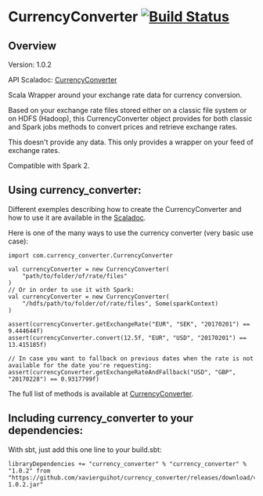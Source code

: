 
# CurrencyConverter [![Build Status](https://travis-ci.org/XavierGuihot/currency_converter.svg?branch=master)](https://travis-ci.org/XavierGuihot/currency_converter)


## Overview


Version: 1.0.2

API Scaladoc: [CurrencyConverter](http://xavierguihot.github.io/currency_converter/#com.currency_converter.CurrencyConverter)

Scala Wrapper around your exchange rate data for currency conversion.

Based on your exchange rate files stored either on a classic file system or on
HDFS (Hadoop), this CurrencyConverter object provides for both classic and Spark
jobs methods to convert prices and retrieve exchange rates.

This doesn't provide any data. This only provides a wrapper on your feed of
exchange rates.

Compatible with Spark 2.


## Using currency_converter:


Different exemples describing how to create the CurrencyConverter and how to use 
it are available in the [Scaladoc](http://xavierguihot.github.io/currency_converter/#com.currency_converter.CurrencyConverter).

Here is one of the many ways to use the currency converter (very basic use case):

	import com.currency_converter.CurrencyConverter

	val currencyConverter = new CurrencyConverter(
		"path/to/folder/of/rate/files"
	)
	// Or in order to use it with Spark:
	val currencyConverter = new CurrencyConverter(
		"/hdfs/path/to/folder/of/rate/files", Some(sparkContext)
	)

	assert(currencyConverter.getExchangeRate("EUR", "SEK", "20170201") == 9.444644f)
	assert(currencyConverter.convert(12.5f, "EUR", "USD", "20170201") == 13.415185f)

	// In case you want to fallback on previous dates when the rate is not available for the date you're requesting:
	assert(currencyConverter.getExchangeRateAndFallback("USD", "GBP", "20170228") == 0.9317799f)

The full list of methods is available at [CurrencyConverter](http://xavierguihot.github.io/currency_converter/#com.currency_converter.CurrencyConverter).


## Including currency_converter to your dependencies:


With sbt, just add this one line to your build.sbt:

	libraryDependencies += "currency_converter" % "currency_converter" % "1.0.2" from "https://github.com/xavierguihot/currency_converter/releases/download/v1.0.2/currency_converter-1.0.2.jar"
